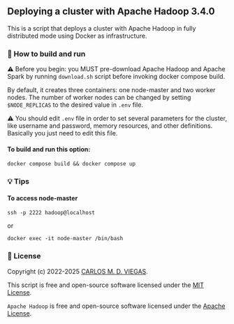 ## Deploying a cluster with Apache Hadoop 3.4.0

This is a script that deploys a cluster with Apache Hadoop in fully distributed mode using Docker as infrastructure.

### :rocket: How to build and run

⚠️ Before you begin: you MUST pre-download Apache Hadoop and Apache Spark by running `download.sh` script before invoking docker compose build.

By default, it creates three containers: one node-master and two worker nodes. The number of worker nodes can be changed by setting `$NODE_REPLICAS` to the desired value in `.env` file. 

⚠️ You should edit `.env` file in order to set several parameters for the cluster, like username and password, memory resources, and other definitions. Basically you just need to edit this file.

#### To build and run this option:
```
docker compose build && docker compose up 
```

### :bulb: Tips

#### To access node-master
```
ssh -p 2222 hadoop@localhost
```
or
```
docker exec -it node-master /bin/bash
```

### :page_facing_up: License

Copyright (c) 2022-2025 [CARLOS M. D. VIEGAS](https://github.com/cmdviegas).

This script is free and open-source software licensed under the [MIT License](https://github.com/cmdviegas/docker-hadoop-cluster/blob/master/LICENSE). 

`Apache Hadoop` is free and open-source software licensed under the [Apache License](https://github.com/cmdviegas/docker-hadoop-cluster/blob/master/LICENSE.apache).
